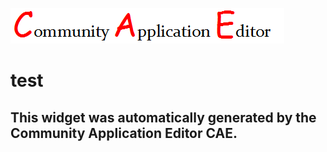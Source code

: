 ![CAE](https://github.com/CAE-Community-Application-Editor/frontendComponent-159/blob/gh-pages/img/logo.png)  

test
===================


This widget was automatically generated by the Community Application Editor CAE.  
---------------
